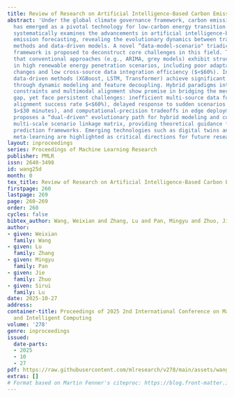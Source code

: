 ```yaml
---
title: Review of Research on Artificial Intelligence-Based Carbon Emission Prediction
abstract: 'Under the global climate governance framework, carbon emission prediction
  has emerged as a pivotal technology for low-carbon energy transition. This review
  systematically examines the advancements in artificial intelligence-based carbon
  emission forecasting, revealing the evolutionary dynamics between traditional statistical
  methods and data-driven models. A novel “data-model-scenario" triadic analytical
  framework is proposed to deconstruct core challenges in this field. The study demonstrates
  that conventional approaches (e.g., ARIMA, grey models) exhibit structural deficiencies
  in high renewable energy penetration scenarios, including poor adaptability to abrupt
  changes and low cross-source data integration efficiency ($<$60%). In contrast,
  data-driven methods (XGBoost, LSTM, Transformer) achieve significant accuracy improvements
  through dynamic modeling and feature decoupling. Hybrid paradigms integrating physical
  constraints and multimodal alignment show promise in bridging the mechanism-data
  gap, yet face persistent challenges: inefficient multi-source data fusion (feature
  alignment success rate $<$60%), delayed response to sudden scenarios (recovery time
  $>$30 minutes), and computational-precision tradeoffs in edge deployment. The paper
  proposes a “dual-driven" evolutionary path for hybrid modeling and constructs a
  multi-scale scenario linkage matrix, providing theoretical guidance for next-generation
  prediction frameworks. Emerging technologies such as digital twins and federated
  meta-learning are highlighted as critical directions for future research.'
layout: inproceedings
series: Proceedings of Machine Learning Research
publisher: PMLR
issn: 2640-3498
id: wang25d
month: 0
tex_title: Review of Research on Artificial Intelligence-Based Carbon Emission Prediction
firstpage: 260
lastpage: 269
page: 260-269
order: 260
cycles: false
bibtex_author: Wang, Weixian and Zhang, Lu and Pan, Mingyu and Zhuo, Jie and Lu, Sirui
author:
- given: Weixian
  family: Wang
- given: Lu
  family: Zhang
- given: Mingyu
  family: Pan
- given: Jie
  family: Zhuo
- given: Sirui
  family: Lu
date: 2025-10-27
address:
container-title: Proceedings of 2025 2nd International Conference on Machine Learning
  and Intelligent Computing
volume: '278'
genre: inproceedings
issued:
  date-parts:
  - 2025
  - 10
  - 27
pdf: https://raw.githubusercontent.com/mlresearch/v278/main/assets/wang25d/wang25d.pdf
extras: []
# Format based on Martin Fenner's citeproc: https://blog.front-matter.io/posts/citeproc-yaml-for-bibliographies/
---
```

